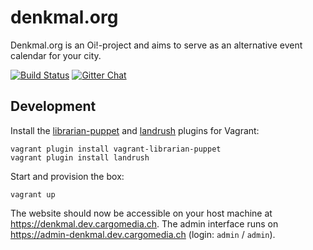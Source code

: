 denkmal.org
===========

Denkmal.org is an Oi!-project and aims to serve as an alternative event calendar for your city.

[![Build Status](https://img.shields.io/travis/denkmal/denkmal.org/master.svg)](https://travis-ci.org/denkmal/denkmal.org)
[![Gitter Chat](https://img.shields.io/gitter/room/denkmal/denkmal.org.svg)](https://gitter.im/denkmal/denkmal.org)

Development
-----------
Install the [librarian-puppet](https://github.com/mhahn/vagrant-librarian-puppet)
and [landrush](https://github.com/phinze/landrush) plugins for Vagrant:
```
vagrant plugin install vagrant-librarian-puppet
vagrant plugin install landrush
```

Start and provision the box:
```
vagrant up
```

The website should now be accessible on your host machine at https://denkmal.dev.cargomedia.ch.
The admin interface runs on https://admin-denkmal.dev.cargomedia.ch (login: `admin` / `admin`).

